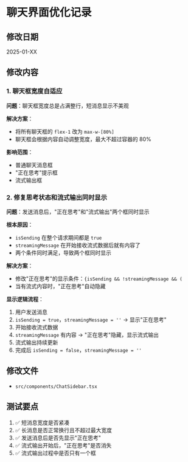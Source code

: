 # 聊天界面优化记录

## 修改日期
2025-01-XX

## 修改内容

### 1. 聊天框宽度自适应
**问题**：聊天框宽度总是占满整行，短消息显示不美观

**解决方案**：
- 将所有聊天框的 `flex-1` 改为 `max-w-[80%]`
- 聊天框会根据内容自动调整宽度，最大不超过容器的 80%

**影响范围**：
- 普通聊天消息框
- "正在思考"提示框
- 流式输出框

### 2. 修复思考状态和流式输出同时显示
**问题**：发送消息后，"正在思考"和"流式输出"两个框同时显示

**根本原因**：
- `isSending` 在整个请求期间都是 `true`
- `streamingMessage` 在开始接收流式数据后就有内容了
- 两个条件同时满足，导致两个框同时显示

**解决方案**：
- 修改"正在思考"的显示条件：`{isSending && !streamingMessage && (`
- 当有流式内容时，"正在思考"自动隐藏

**显示逻辑流程**：
1. 用户发送消息
2. `isSending = true`，`streamingMessage = ''` → 显示"正在思考"
3. 开始接收流式数据
4. `streamingMessage` 有内容 → "正在思考"隐藏，显示流式输出
5. 流式输出持续更新
6. 完成后 `isSending = false`，`streamingMessage = ''`

## 修改文件
- `src/components/ChatSidebar.tsx`

## 测试要点
1. ✅ 短消息宽度是否紧凑
2. ✅ 长消息是否正常换行且不超过最大宽度
3. ✅ 发送消息后是否先显示"正在思考"
4. ✅ 流式输出开始后，"正在思考"是否消失
5. ✅ 流式输出过程中是否只有一个框


















